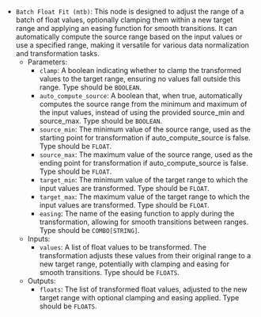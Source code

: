 - `Batch Float Fit (mtb)`: This node is designed to adjust the range of a batch of float values, optionally clamping them within a new target range and applying an easing function for smooth transitions. It can automatically compute the source range based on the input values or use a specified range, making it versatile for various data normalization and transformation tasks.
    - Parameters:
        - `clamp`: A boolean indicating whether to clamp the transformed values to the target range, ensuring no values fall outside this range. Type should be `BOOLEAN`.
        - `auto_compute_source`: A boolean that, when true, automatically computes the source range from the minimum and maximum of the input values, instead of using the provided source_min and source_max. Type should be `BOOLEAN`.
        - `source_min`: The minimum value of the source range, used as the starting point for transformation if auto_compute_source is false. Type should be `FLOAT`.
        - `source_max`: The maximum value of the source range, used as the ending point for transformation if auto_compute_source is false. Type should be `FLOAT`.
        - `target_min`: The minimum value of the target range to which the input values are transformed. Type should be `FLOAT`.
        - `target_max`: The maximum value of the target range to which the input values are transformed. Type should be `FLOAT`.
        - `easing`: The name of the easing function to apply during the transformation, allowing for smooth transitions between ranges. Type should be `COMBO[STRING]`.
    - Inputs:
        - `values`: A list of float values to be transformed. The transformation adjusts these values from their original range to a new target range, potentially with clamping and easing for smooth transitions. Type should be `FLOATS`.
    - Outputs:
        - `floats`: The list of transformed float values, adjusted to the new target range with optional clamping and easing applied. Type should be `FLOATS`.
